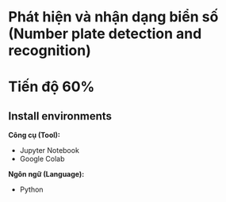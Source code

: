 # Phát hiện và nhận dạng biển số (Number plate detection and recognition)
# Tiến độ 60%
 ## Install environments
**Công cụ (Tool):**<br>
* Jupyter Notebook
* Google Colab

**Ngôn ngữ (Language):**<br>
* Python
